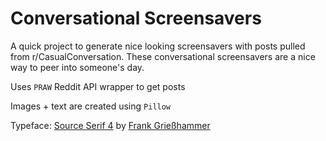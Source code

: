 # Conversational Screensavers

A quick project to generate nice looking screensavers with posts pulled from r/CasualConversation. 
These conversational screensavers are a nice way to peer into someone's day.

Uses `PRAW` Reddit API wrapper to get posts

Images + text are created using `Pillow`

Typeface: [Source Serif 4](https://fonts.google.com/specimen/Source+Serif+4) by [Frank Grießhammer](https://fonts.google.com/?query=Frank+Grie%C3%9Fhammer)